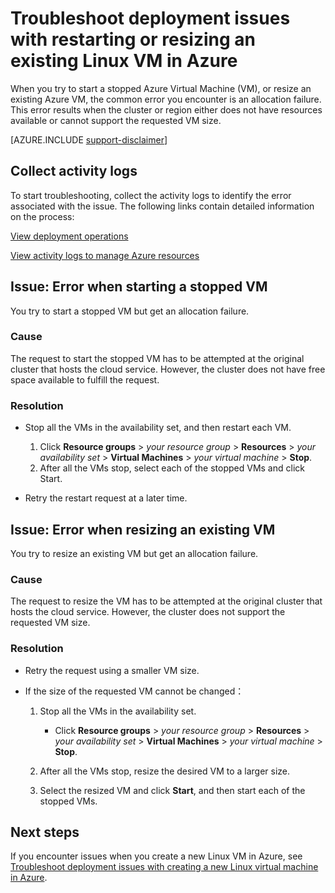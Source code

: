 <properties
    pageTitle="VM restarting or resizing issues in Azure | Azure"
    description="Troubleshoot Resource Manager deployment issues with restarting or resizing an existing Linux Virtual Machine in Azure"
    services="virtual-machines-linux, azure-resource-manager"
    documentationcenter=""
    author="Deland-Han"
    manager="felixwu"
    editor=""
    tags="top-support-issue" />
<tags
    ms.assetid="51f1610c-0290-464a-97d4-c2e485c7ae7f"
    ms.service="virtual-machines-linux"
    ms.topic="support-article"
    ms.tgt_pltfrm="vm-linux"
    ms.devlang="na"
    ms.workload="required"
    ms.date="01/10/2017"
    wacn.date=""
    ms.author="delhan"
    ms.custom="H1Hack27Feb2017" />

# Troubleshoot deployment issues with restarting or resizing an existing Linux VM in Azure
When you try to start a stopped Azure Virtual Machine (VM), or resize an existing Azure VM, the common error you encounter is an allocation failure. This error results when the cluster or region either does not have resources available or cannot support the requested VM size.

[AZURE.INCLUDE [support-disclaimer](../../includes/support-disclaimer.md)]

## Collect activity logs
To start troubleshooting, collect the activity logs to identify the error associated with the issue. The following links contain detailed information on the process:

[View deployment operations](/documentation/articles/resource-manager-deployment-operations/)

[View activity logs to manage Azure resources](/documentation/articles/resource-group-audit/)

## Issue: Error when starting a stopped VM
You try to start a stopped VM but get an allocation failure.

### Cause
The request to start the stopped VM has to be attempted at the original cluster that hosts the cloud service. However, the cluster does not have free space available to fulfill the request.

### Resolution
* Stop all the VMs in the availability set, and then restart each VM.
  
    1. Click **Resource groups** > *your resource group* > **Resources** > *your availability set* > **Virtual Machines** > *your virtual machine* > **Stop**.
    2. After all the VMs stop, select each of the stopped VMs and click Start.
* Retry the restart request at a later time.

## Issue: Error when resizing an existing VM
You try to resize an existing VM but get an allocation failure.

### Cause
The request to resize the VM has to be attempted at the original cluster that hosts the cloud service. However, the cluster does not support the requested VM size.

### Resolution
* Retry the request using a smaller VM size.
* If the size of the requested VM cannot be changed：
  
    1. Stop all the VMs in the availability set.
     
        * Click **Resource groups** > *your resource group* > **Resources** > *your availability set* > **Virtual Machines** > *your virtual machine* > **Stop**.
    2. After all the VMs stop, resize the desired VM to a larger size.
    3. Select the resized VM and click **Start**, and then start each of the stopped VMs.

## Next steps
If you encounter issues when you create a new Linux VM in Azure, see [Troubleshoot deployment issues with creating a new Linux virtual machine in Azure](/documentation/articles/virtual-machines-linux-troubleshoot-deployment-new-vm/).